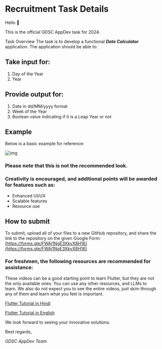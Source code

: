 # Recruitment Task Details

Hello 👋

This is the official GDSC AppDev task for 2024.

Task Overview
The task is to develop a functional **_Date Calculator_** application. The application should be able to:


## Take input for:

1. Day of the Year
2. Year


## Provide output for:

1. Date in dd/MM/yyyy format
2. Week of the Year
3. Boolean value indicating if it is a Leap Year or not


## Example
Below is a basic example for reference:

![img](https://github.com/user-attachments/assets/62fee4c2-e29a-47aa-904d-c85009040caf)


### Please note that this is not the recommended look.
### Creativity is encouraged, and additional points will be awarded for features such as:

- Enhanced UI/UX
- Scalable features
- Resource use

## How to submit
To submit, upload all of your files to a new GitHub repository, and share the link to the repository on the given Google Form:
[https://forms.gle/FWAj1NgE3XkyX8H16](https://forms.gle/FWAj1NgE3XkyX8H16)

### For freshmen, the following resources are recommended for assistance:
These videos can be a good starting point to learn Flutter, but they are not the only available ones. You can use any other resources, and LLMs to learn. We also do not expect you to see the entire videos, just skim through any of them and learn what you feel is important.

[Flutter Tutorial in Hindi](https://www.youtube.com/watch?v=jYoALeP3eH8)

[Flutter Tutorial in English](https://www.youtube.com/watch?v=CD1Y2DmL5JM)


We look forward to seeing your innovative solutions.


Best regards,

*GDSC AppDev Team*


